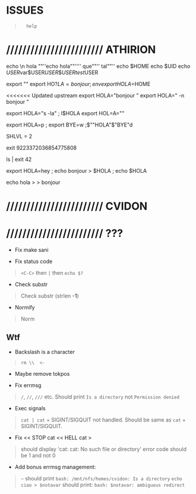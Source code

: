 
#           ISSUES

>       help

# //////////////////////// ATHIRION

echo    \n hola
""''echo hola""'''' que""'' tal""''
echo \$HOME
echo $UID
echo $USER$var\$USER$USER\$USERtest$USER

export ""
export HO$?LA=bonjour ; env
export HOLA=$HOME

<<<<<<< Updated upstream
export HOLA="bonjour         "
export HOLA="  -n bonjour   "

export HOLA="s -la" ; l$HOLA
export HOL=A=""

export HOLA=p ; export BYE=w ;$""HOLA"$"BYE"d

SHLVL = 2

exit 9223372036854775808

ls | exit 42

export HOLA=hey ; echo bonjour > $HOLA ; echo $HOLA

echo hola > > bonjour

# //////////////////////// CVIDON

# //////////////////////// ???

-  Fix make sani

- Fix status code
> `<C-C>` then `|` then `echo $?`

- Check substr
> Check substr (strlen **-1**)

- Normify
> Norm

##  Wtf

- Backslash is a character
> `rm \\  <-`

- Maybe remove tokpos

- Fix errmsg
> `/`, `//`, `///` etc. Should print `Is a directory` not `Permission denied`

- Exec signals
> `cat | cat` + SIGINT/SIGQUIT not handled.
> Should be same as `cat` + SIGINT/SIGQUIT.

- Fix << STOP cat << HELL cat >
> should display 'cat: cat: No such file or directory'
> error code should be 1 and not 0

- Add bonus errmsg management:
> `~` should print `bash: /mnt/nfs/homes/cvidon: Is a directory`
> `echo ciao > $notavar` should print: `bash: $notavar: ambiguous redirect`
